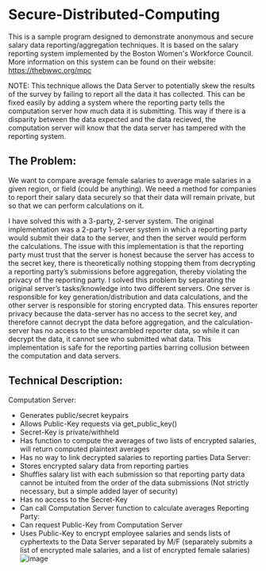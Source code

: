 # Secure-Distributed-Computing

This is a sample program designed to demonstrate anonymous and secure salary data reporting/aggregation techniques. It is based on the salary reporting system implemented by the
Boston Women's Workforce Council. More information on this system can be found on their website: https://thebwwc.org/mpc

NOTE: This technique allows the Data Server to potentially skew the results of the survey by failing to report all the data it has collected. This can be fixed easily by adding a system where the reporting party tells the computation server how much data it is submitting. This way if there is a disparity between the data expected and the data recieved, the computation server will know that the data server has tampered with the reporting system.

## The Problem:

We want to compare average female salaries to average male salaries in a given region, or field (could be anything). We need a method for companies to report their salary data securely so that their data will remain private, but so that we can perform calculations on it.

I have solved this with a 3-party, 2-server system. The original implementation was a 2-party 1-server system in which a reporting party would submit their data to the server, and then the server would perform the calculations. The issue with this implementation is that the reporting party must trust that the server is honest because the server has access to the secret key, there is theoretically nothing stopping them from decrypting a reporting party’s submissions before aggregation, thereby violating the privacy of the reporting party. I solved this problem by separating the original server’s tasks/knowledge into two different servers. One server is responsible for key generation/distribution and data calculations, and the other server is responsible for storing encrypted data. This ensures reporter privacy because the data-server has no access to the secret key, and therefore cannot decrypt the data before aggregation, and the calculation-server has no access to the unscrambled reporter data, so while it can decrypt the data, it cannot see who submitted what data. This implementation is safe for the reporting parties barring collusion between the computation and data servers.

## Technical Description:

Computation Server:
-	Generates public/secret keypairs
-	Allows Public-Key requests via get_public_key()
-	Secret-Key is private/withheld
-	Has function to compute the averages of two lists of encrypted salaries, will return computed plaintext averages
-	Has no way to link decrypted salaries to reporting parties
Data Server:
-	Stores encrypted salary data from reporting parties
-	Shuffles salary list with each submission so that reporting party data cannot be intuited from the order of the data submissions (Not strictly necessary, but a simple added layer of security)
-	Has no access to the Secret-Key
-	Can call Computation Server function to calculate averages
Reporting Party:
-	Can request Public-Key from Computation Server
-	Uses Public-Key to encrypt employee salaries and sends lists of cyphertexts to the Data Server separated by M/F (separately submits a list of encrypted male salaries, and a list of encrypted female salaries)
![image](https://github.com/adoughty16/Secure-Distributed-Computing/assets/112493361/2194724e-b484-490c-96e8-ba17bf856ac0)
